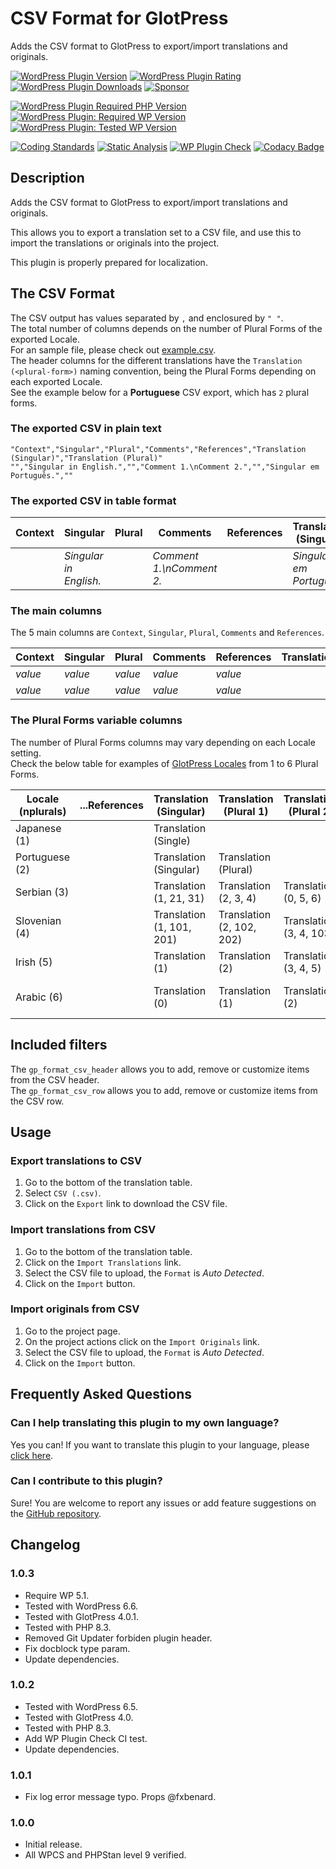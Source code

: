 # CSV Format for GlotPress

Adds the CSV format to GlotPress to export/import translations and originals.

[![WordPress Plugin Version](https://img.shields.io/wordpress/plugin/v/gp-format-csv?label=Plugin%20Version&logo=wordpress)](https://wordpress.org/plugins/gp-format-csv/)
[![WordPress Plugin Rating](https://img.shields.io/wordpress/plugin/stars/gp-format-csv?label=Plugin%20Rating&logo=wordpress)](https://wordpress.org/support/plugin/gp-format-csv/reviews/)
[![WordPress Plugin Downloads](https://img.shields.io/wordpress/plugin/dt/gp-format-csv.svg?label=Downloads&logo=wordpress)](https://wordpress.org/plugins/gp-format-csv/advanced/)
[![Sponsor](https://img.shields.io/badge/GitHub-🤍%20Sponsor-ea4aaa?logo=github)](https://github.com/sponsors/pedro-mendonca)

[![WordPress Plugin Required PHP Version](https://img.shields.io/wordpress/plugin/required-php/gp-format-csv?label=PHP%20Required&logo=php&logoColor=white)](https://wordpress.org/plugins/gp-format-csv/)
[![WordPress Plugin: Required WP Version](https://img.shields.io/wordpress/plugin/wp-version/gp-format-csv?label=WordPress%20Required&logo=wordpress)](https://wordpress.org/plugins/gp-format-csv/)
[![WordPress Plugin: Tested WP Version](https://img.shields.io/wordpress/plugin/tested/gp-format-csv.svg?label=WordPress%20Tested&logo=wordpress)](https://wordpress.org/plugins/gp-format-csv/)

[![Coding Standards](https://github.com/pedro-mendonca/GP-Format-CSV/actions/workflows/coding-standards.yml/badge.svg)](https://github.com/pedro-mendonca/GP-Format-CSV/actions/workflows/coding-standards.yml)
[![Static Analysis](https://github.com/pedro-mendonca/GP-Format-CSV/actions/workflows/static-analysis.yml/badge.svg)](https://github.com/pedro-mendonca/GP-Format-CSV/actions/workflows/static-analysis.yml)
[![WP Plugin Check](https://github.com/pedro-mendonca/GP-Format-CSV/actions/workflows/plugin-check.yml/badge.svg)](https://github.com/pedro-mendonca/GP-Format-CSV/actions/workflows/plugin-check.yml)
[![Codacy Badge](https://app.codacy.com/project/badge/Grade/48804e8b44f445afbed607c43ec3e9dd)](https://www.codacy.com/gh/pedro-mendonca/GP-Format-CSV/dashboard?utm_source=github.com&amp;utm_medium=referral&amp;utm_content=pedro-mendonca/GP-Format-CSV&amp;utm_campaign=Badge_Grade)

## Description

Adds the CSV format to GlotPress to export/import translations and originals.

This allows you to export a translation set to a CSV file, and use this to import the translations or originals into the project.

This plugin is properly prepared for localization.

## The CSV Format

The CSV output has values separated by `,` and enclosured by `" "`.  
The total number of columns depends on the number of Plural Forms of the exported Locale.  
For an sample file, please check out [example.csv](https://github.com/pedro-mendonca/GP-Format-CSV/blob/main/example.csv).  
The header columns for the different translations have the `Translation (<plural-form>)` naming convention, being the Plural Forms depending on each exported Locale.  
See the example below for a **Portuguese** CSV export, which has `2` plural forms.  

### The exported CSV in plain text

```csv
"Context","Singular","Plural","Comments","References","Translation (Singular)","Translation (Plural)"
"","Singular in English.","","Comment 1.\nComment 2.","","Singular em Português.",""
```

### The exported CSV in table format

| Context | Singular | Plural | Comments | References | Translation (Singular) | Translation (Plural) |
| --- | --- | --- | --- | --- | --- | --- |
| | *Singular in English.* | | *Comment 1.\nComment 2.* | | *Singular em Português.* | |

### The main columns

The 5 main columns are `Context`, `Singular`, `Plural`, `Comments` and `References`.

| Context | Singular | Plural | Comments | References | Translation(s)... |
| --- | --- | --- | --- | --- | --- |
| *value* | *value* | *value* | *value* | *value* | |
| *value* | *value* | *value* | *value* | *value* | |

### The Plural Forms variable columns

The number of Plural Forms columns may vary depending on each Locale setting.  
Check the below table for examples of [GlotPress Locales](https://github.com/GlotPress/GlotPress/blob/develop/locales/locales.php) from 1 to 6 Plural Forms.

| Locale (nplurals) | ...References | Translation (Singular) | Translation (Plural 1) | Translation (Plural 2) | Translation (Plural 3) | Translation (Plural 4) | Translation (Plural 5)
| --- | --- | --- | --- | --- | --- | --- | --- |
| Japanese (1) | | Translation (Single) |
| Portuguese (2) | | Translation (Singular) | Translation (Plural) |
| Serbian (3) | | Translation (1, 21, 31) | Translation (2, 3, 4) | Translation (0, 5, 6) |
| Slovenian (4) | | Translation (1, 101, 201) | Translation (2, 102, 202) | Translation (3, 4, 103) | Translation (0, 5, 6) |
| Irish (5) | | Translation (1) | Translation (2) | Translation (3, 4, 5) | Translation (7, 8, 9) | Translation (0, 11, 12) |
| Arabic (6) | | Translation (0) | Translation (1) | Translation (2) | Translation (3, 4, 5) | Translation (11, 12, 13) | Translation (100, 101, 102) |

## Included filters

The `gp_format_csv_header` allows you to add, remove or customize items from the CSV header.  
The `gp_format_csv_row` allows you to add, remove or customize items from the CSV row.  

## Usage

### Export translations to CSV

1. Go to the bottom of the translation table.
2. Select `CSV (.csv)`.
3. Click on the `Export` link to download the CSV file.

### Import translations from CSV

1. Go to the bottom of the translation table.
2. Click on the `Import Translations` link.
3. Select the CSV file to upload, the `Format` is *Auto Detected*.
4. Click on the `Import` button.

### Import originals from CSV

1. Go to the project page.
2. On the project actions click on the `Import Originals` link.
3. Select the CSV file to upload, the `Format` is *Auto Detected*.
4. Click on the `Import` button.

## Frequently Asked Questions

### Can I help translating this plugin to my own language?

Yes you can! If you want to translate this plugin to your language, please [click here](https://translate.wordpress.org/projects/wp-plugins/gp-format-csv/).

### Can I contribute to this plugin?

Sure! You are welcome to report any issues or add feature suggestions on the [GitHub repository](https://github.com/pedro-mendonca/GP-Format-CSV).

## Changelog

### 1.0.3

* Require WP 5.1.
* Tested with WordPress 6.6.
* Tested with GlotPress 4.0.1.
* Tested with PHP 8.3.
* Removed Git Updater forbiden plugin header.
* Fix docblock type param.
* Update dependencies.

### 1.0.2

* Tested with WordPress 6.5.
* Tested with GlotPress 4.0.
* Tested with PHP 8.3.
* Add WP Plugin Check CI test.
* Update dependencies.

### 1.0.1

* Fix log error message typo. Props @fxbenard.

### 1.0.0

* Initial release.
* All WPCS and PHPStan level 9 verified.

